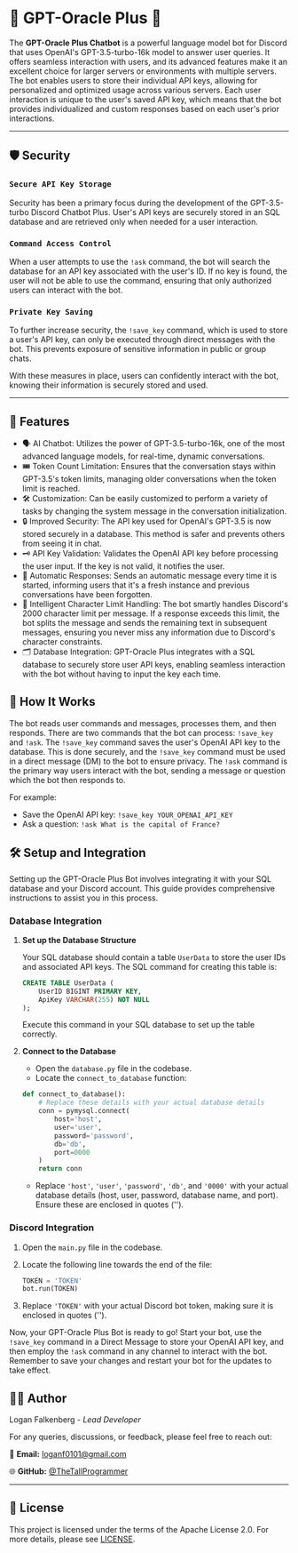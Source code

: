 
# 🤖 GPT-Oracle Plus 🚀

The **GPT-Oracle Plus Chatbot** is a powerful language model bot for Discord that uses OpenAI's GPT-3.5-turbo-16k model to answer user queries. It offers seamless interaction with users, and its advanced features make it an excellent choice for larger servers or environments with multiple servers. The bot enables users to store their individual API keys, allowing for personalized and optimized usage across various servers. Each user interaction is unique to the user's saved API key, which means that the bot provides individualized and custom responses based on each user's prior interactions. 

---

## 🛡️ Security 

### `Secure API Key Storage`

Security has been a primary focus during the development of the GPT-3.5-turbo Discord Chatbot Plus. User's API keys are securely stored in an SQL database and are retrieved only when needed for a user interaction. 

### `Command Access Control`

When a user attempts to use the `!ask` command, the bot will search the database for an API key associated with the user's ID. If no key is found, the user will not be able to use the command, ensuring that only authorized users can interact with the bot. 

### `Private Key Saving`

To further increase security, the `!save_key` command, which is used to store a user's API key, can only be executed through direct messages with the bot. This prevents exposure of sensitive information in public or group chats. 

With these measures in place, users can confidently interact with the bot, knowing their information is securely stored and used.

---


## 🌟 Features 

- 🗣️ AI Chatbot: Utilizes the power of GPT-3.5-turbo-16k, one of the most advanced language models, for real-time, dynamic conversations.
- 🎟️ Token Count Limitation: Ensures that the conversation stays within GPT-3.5's token limits, managing older conversations when the token limit is reached.
- 🛠️ Customization: Can be easily customized to perform a variety of tasks by changing the system message in the conversation initialization.
- 🔒 Improved Security: The API key used for OpenAI's GPT-3.5 is now stored securely in a database. This method is safer and prevents others from seeing it in chat.
- 🗝️ API Key Validation: Validates the OpenAI API key before processing the user input. If the key is not valid, it notifies the user.
- 🚀 Automatic Responses: Sends an automatic message every time it is started, informing users that it's a fresh instance and previous conversations have been forgotten.
- 📝 Intelligent Character Limit Handling: The bot smartly handles Discord's 2000 character limit per message. If a response exceeds this limit, the bot splits the message and sends the remaining text in subsequent messages, ensuring you never miss any information due to Discord's character constraints.
- 🗂️ Database Integration: GPT-Oracle Plus integrates with a SQL database to securely store user API keys, enabling seamless interaction with the bot without having to input the key each time.

## 📖 How It Works 

The bot reads user commands and messages, processes them, and then responds. There are two commands that the bot can process: `!save_key` and `!ask`. The `!save_key` command saves the user's OpenAI API key to the database. This is done securely, and the `!save_key` command must be used in a direct message (DM) to the bot to ensure privacy. The `!ask` command is the primary way users interact with the bot, sending a message or question which the bot then responds to.

For example:

- Save the OpenAI API key: `!save_key YOUR_OPENAI_API_KEY`
- Ask a question: `!ask What is the capital of France?`

## 🛠️ Setup and Integration

Setting up the GPT-Oracle Plus Bot involves integrating it with your SQL database and your Discord account. This guide provides comprehensive instructions to assist you in this process.

### Database Integration

1. **Set up the Database Structure**

    Your SQL database should contain a table `UserData` to store the user IDs and associated API keys. The SQL command for creating this table is:

    ```sql
    CREATE TABLE UserData (
        UserID BIGINT PRIMARY KEY,
        ApiKey VARCHAR(255) NOT NULL
    );
    ```

    Execute this command in your SQL database to set up the table correctly.

2. **Connect to the Database**

    - Open the `database.py` file in the codebase.
    - Locate the `connect_to_database` function:

    ```python
    def connect_to_database():
        # Replace these details with your actual database details
        conn = pymysql.connect(
            host='host',
            user='user',
            password='password',
            db='db',
            port=0000
        )
        return conn
    ```

    - Replace `'host'`, `'user'`, `'password'`, `'db'`, and `'0000'` with your actual database details (host, user, password, database name, and port). Ensure these are enclosed in quotes ('').

### Discord Integration

1. Open the `main.py` file in the codebase.
2. Locate the following line towards the end of the file:

    ```python
    TOKEN = 'TOKEN'
    bot.run(TOKEN)
    ```

3. Replace `'TOKEN'` with your actual Discord bot token, making sure it is enclosed in quotes ('').

Now, your GPT-Oracle Plus Bot is ready to go! Start your bot, use the `!save_key` command in a Direct Message to store your OpenAI API key, and then employ the `!ask` command in any channel to interact with the bot. Remember to save your changes and restart your bot for the updates to take effect.

## 👨‍💻 Author 

Logan Falkenberg - *Lead Developer*

For any queries, discussions, or feedback, please feel free to reach out:

📧 **Email:** [loganf0101@gmail.com](mailto:loganf0101@gmail.com) 

🌐 **GitHub:** [@TheTallProgrammer](https://github.com/TheTallProgrammer)

---

## 📜 License 

This project is licensed under the terms of the Apache License 2.0. For more details, please see [LICENSE](LICENSE).


